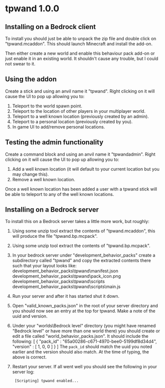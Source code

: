 # tpwand 1.0.0

## Installing on a Bedrock client

To install you should just be able to unpack the zip file and double click on "tpwand.mcaddon". This should launch Minecraft and install the add-on.

Then either create a new world and enable this behaviour pack add-on or just enable it in an existing world. It shouldn't cause any trouble, but I could not swear to it.

## Using the addon

Create a stick and using an anvil name it "tpwand". Right clicking on it will cause the UI to pop up allowing you to:

1) Teleport to the world spawn point.
2) Teleport to the location of other players in your multiplayer world.
3) Teleport to a well known location (previously created by an admin).
4) Teleport to a personal location (previously created by you).
5) In game UI to add/remove personal locations.

## Testing the admin functionality

Create a command block and using an anvil name it "tpwandadmin". Right clicking on it will cause the UI to pop up allowing you to:

1) Add a well known location (it will default to your current location but you may change this).
2) Remove a well known location.

Once a well known location has been added a user with a tpwand stick will be able to teleport to any of the well known locations.

## Installing on a Bedrock server

To install this on a Bedrock server takes a little more work, but roughly:

1) Using some unzip tool extract the contents of "tpwand.mcaddon", this will produce the file "tpwand.bp.mcpack".
2) Using some unzip tool extract the contents of "tpwand.bp.mcpack".
3) In your bedrock server under "development_behavior_packs" create a subdirectory called "tpwand" and copy the extracted contents there such that your layout looks like:
    development_behavior_packs\tpwand\manifest.json
    development_behavior_packs\tpwand\pack_icon.png
    development_behavior_packs\tpwand\scripts
    development_behavior_packs\tpwand\scripts\main.js
4) Run your server and after it has started shut it down.
5) Open "valid_known_packs.json" in the root of your server directory and you should now see an entry at the top for tpwand. Make a note of the uuid and version.
6) Under your "worlds\Bedrock level" directory (you might have renamed "Bedrock level" or have more than one world there) you should create or edit a file called "world_behavior_packs.json". It should include the following:
        [
            {
                "pack_id" : "65a00286-c671-4970-bee0-5199df8d34d4",
                "version" : [ 1, 0, 0 ]
            }
        ]
    The `pack_id` should match the uuid you noted earlier and the version should also match. At the time of typing, the above is correct.

7) Restart your server. If all went well you should see the following in your server log:

        [Scripting] tpwand enabled...
